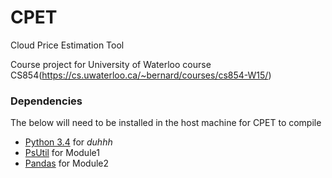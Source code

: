 # CPET
Cloud Price Estimation Tool

Course project for University of Waterloo course CS854(https://cs.uwaterloo.ca/~bernard/courses/cs854-W15/)

### Dependencies
The below will need to be installed in the host machine for CPET to compile

* [Python 3.4](https://docs.python.org/3/) for *duhhh*
* [PsUtil](https://pypi.python.org/pypi/psutil) for Module1
* [Pandas](https://pypi.python.org/pypi/pandas) for Module2